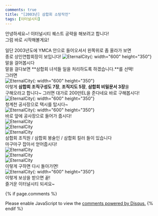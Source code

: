 ```yaml
---
comments: true
title: "[2003년] 삼합회 소탕작전"
tags: [이터널시티]
---
```


안녕하세요~! 이터널시티 퀘스트 공략을 해보려고 합니다!  
그럼 바로 시작해볼게요!  

일단 2003년도에 YMCA 안으로 들어오셔서 왼쪽위로 좀 올라가 보면  
종로 상인연합회장이 보입니다!
![EternalCity](/assets/image/EternalCity/eternalcity01.jpg){: width="600" height="350"}  
말을 걸어봅시다  
말을 걸다보면 **삼합회 녀석들 일을 처리하도록 하겠습니다.**를 선택!  
그러면  
![EternalCity](/assets/image/EternalCity/eternalcity02.jpg){: width="600" height="350"}  
이렇게 **삼합회 조직구성도 7장**, **조직지도 5장**, **삼합회 비밀문서 3장**을  
구해오라고 합니다~ 그러면 대가로 200만EL을 준다네요 바로 구해봅시다!  
![EternalCity](/assets/image/EternalCity/eternalcity03.jpg){: width="600" height="350"}  
청계천 공사장으로 택시를 탑시다~  
![EternalCity](/assets/image/EternalCity/eternalcity04.jpg){: width="600" height="350"}  
바로 앞에 공사장으로 들어가 줍시다!  
![EternalCity](/assets/image/EternalCity/eternalcity05.jpg)  
![EternalCity](/assets/image/EternalCity/eternalcity06.jpg)  
![EternalCity](/assets/image/EternalCity/eternalcity07.jpg)  
삼합회 조직원 / 삼합회 봉술인 / 삼합회 킬러 들이 있습니다  
마구마구 잡아서 얻어줍시다!  
![EternalCity](/assets/image/EternalCity/eternalcity08.jpg)  
![EternalCity](/assets/image/EternalCity/eternalcity09.jpg)  
![EternalCity](/assets/image/EternalCity/eternalcity10.jpg)  
이렇게 구하면 다시 돌아가면!  
![EternalCity](/assets/image/EternalCity/eternalcity11.jpg){: width="600" height="350"}  
이렇게 보상을 받으면 끝!  
즐거운 이터널시티 되셔요~

{% if page.comments %}
<div id="disqus_thread"></div>
<script>

/**
*  RECOMMENDED CONFIGURATION VARIABLES: EDIT AND UNCOMMENT THE SECTION BELOW TO INSERT DYNAMIC VALUES FROM YOUR PLATFORM OR CMS.
*  LEARN WHY DEFINING THESE VARIABLES IS IMPORTANT: https://disqus.com/admin/universalcode/#configuration-variables*/
/*
var disqus_config = function () {
this.page.url = PAGE_URL;  // Replace PAGE_URL with your page's canonical URL variable
this.page.identifier = PAGE_IDENTIFIER; // Replace PAGE_IDENTIFIER with your page's unique identifier variable
};
*/
(function() { // DON'T EDIT BELOW THIS LINE
var d = document, s = d.createElement('script');
s.src = 'https://dndl93.disqus.com/embed.js';
s.setAttribute('data-timestamp', +new Date());
(d.head || d.body).appendChild(s);
})();
</script>
<noscript>Please enable JavaScript to view the <a href="https://disqus.com/?ref_noscript">comments powered by Disqus.</a></noscript>
{% endif %}